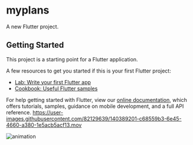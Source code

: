 # myplans

A new Flutter project.

## Getting Started

This project is a starting point for a Flutter application.

A few resources to get you started if this is your first Flutter project:

- [Lab: Write your first Flutter app](https://flutter.dev/docs/get-started/codelab)
- [Cookbook: Useful Flutter samples](https://flutter.dev/docs/cookbook)

For help getting started with Flutter, view our
[online documentation](https://flutter.dev/docs), which offers tutorials,
samples, guidance on mobile development, and a full API reference.
https://user-images.githubusercontent.com/82129639/140389201-c68559b3-6e45-4660-a380-1e5acb5acf13.mov

![animation](https://user-images.githubusercontent.com/8212/140641397-02df039a-ae7e-437f-80b8-5ac096f2e9f1.gif)
